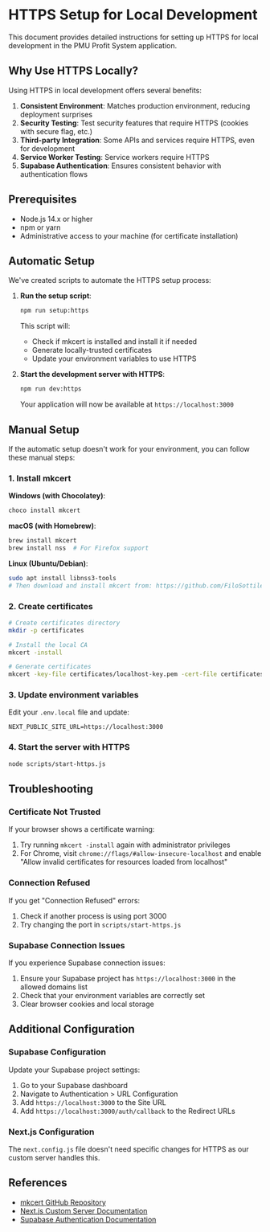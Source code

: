 # HTTPS Setup for Local Development

This document provides detailed instructions for setting up HTTPS for local development in the PMU Profit System application.

## Why Use HTTPS Locally?

Using HTTPS in local development offers several benefits:

1. **Consistent Environment**: Matches production environment, reducing deployment surprises
2. **Security Testing**: Test security features that require HTTPS (cookies with secure flag, etc.)
3. **Third-party Integration**: Some APIs and services require HTTPS, even for development
4. **Service Worker Testing**: Service workers require HTTPS
5. **Supabase Authentication**: Ensures consistent behavior with authentication flows

## Prerequisites

- Node.js 14.x or higher
- npm or yarn
- Administrative access to your machine (for certificate installation)

## Automatic Setup

We've created scripts to automate the HTTPS setup process:

1. **Run the setup script**:

   ```bash
   npm run setup:https
   ```

   This script will:
   - Check if mkcert is installed and install it if needed
   - Generate locally-trusted certificates
   - Update your environment variables to use HTTPS

2. **Start the development server with HTTPS**:

   ```bash
   npm run dev:https
   ```

   Your application will now be available at `https://localhost:3000`

## Manual Setup

If the automatic setup doesn't work for your environment, you can follow these manual steps:

### 1. Install mkcert

**Windows (with Chocolatey)**:
```bash
choco install mkcert
```

**macOS (with Homebrew)**:
```bash
brew install mkcert
brew install nss  # For Firefox support
```

**Linux (Ubuntu/Debian)**:
```bash
sudo apt install libnss3-tools
# Then download and install mkcert from: https://github.com/FiloSottile/mkcert
```

### 2. Create certificates

```bash
# Create certificates directory
mkdir -p certificates

# Install the local CA
mkcert -install

# Generate certificates
mkcert -key-file certificates/localhost-key.pem -cert-file certificates/localhost.pem localhost 127.0.0.1 ::1
```

### 3. Update environment variables

Edit your `.env.local` file and update:

```
NEXT_PUBLIC_SITE_URL=https://localhost:3000
```

### 4. Start the server with HTTPS

```bash
node scripts/start-https.js
```

## Troubleshooting

### Certificate Not Trusted

If your browser shows a certificate warning:

1. Try running `mkcert -install` again with administrator privileges
2. For Chrome, visit `chrome://flags/#allow-insecure-localhost` and enable "Allow invalid certificates for resources loaded from localhost"

### Connection Refused

If you get "Connection Refused" errors:

1. Check if another process is using port 3000
2. Try changing the port in `scripts/start-https.js`

### Supabase Connection Issues

If you experience Supabase connection issues:

1. Ensure your Supabase project has `https://localhost:3000` in the allowed domains list
2. Check that your environment variables are correctly set
3. Clear browser cookies and local storage

## Additional Configuration

### Supabase Configuration

Update your Supabase project settings:

1. Go to your Supabase dashboard
2. Navigate to Authentication > URL Configuration
3. Add `https://localhost:3000` to the Site URL
4. Add `https://localhost:3000/auth/callback` to the Redirect URLs

### Next.js Configuration

The `next.config.js` file doesn't need specific changes for HTTPS as our custom server handles this.

## References

- [mkcert GitHub Repository](https://github.com/FiloSottile/mkcert)
- [Next.js Custom Server Documentation](https://nextjs.org/docs/advanced-features/custom-server)
- [Supabase Authentication Documentation](https://supabase.com/docs/guides/auth) 